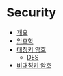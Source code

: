 Security
===

- [개요](introduction.md)
- [암호학](Cryptology.md)
- [대칭키 암호](Symmetric-Cryptography.md)
  - [DES](DES.md)
- [비대칭키 암호](Asymmetric-Cryptography.md)
